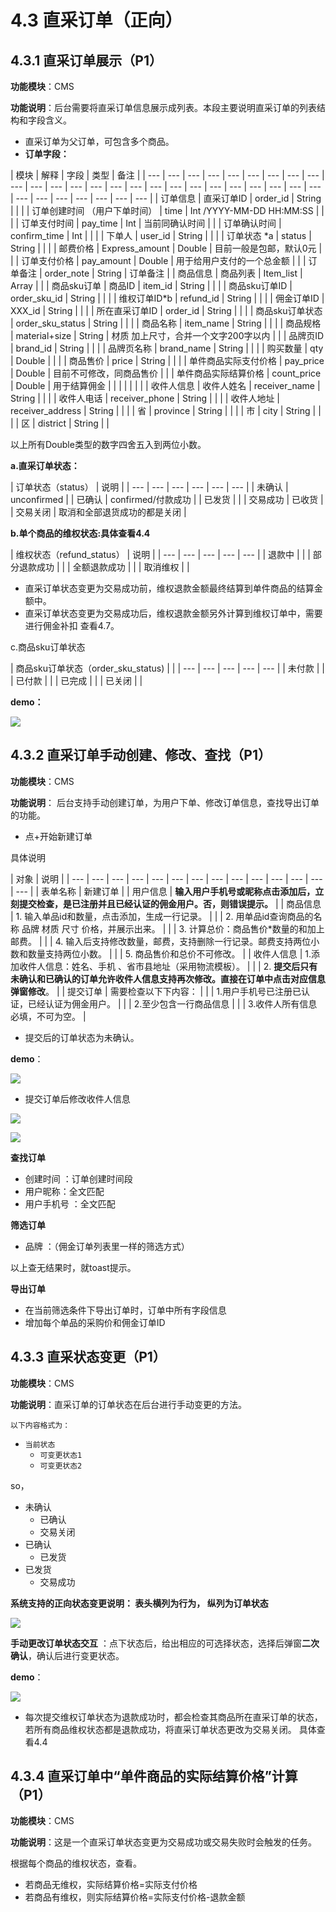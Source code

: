 # 4.3 直采订单（正向）

## 4.3.1 直采订单展示（P1）

**功能模块**：CMS

**功能说明**：后台需要将直采订单信息展示成列表。本段主要说明直采订单的列表结构和字段含义。

* 直采订单为父订单，可包含多个商品。
* **订单字段：**

| 模块 | 解释 | 字段 | 类型 | 备注 |
| --- | --- | --- | --- | --- | --- | --- | --- | --- | --- | --- | --- | --- | --- | --- | --- | --- | --- | --- | --- | --- | --- | --- | --- | --- | --- | --- | --- | --- | --- | --- | --- |
| 订单信息 | 直采订单ID | order\_id | String |  |
|  | 订单创建时间 （用户下单时间） | time | Int /YYYY-MM-DD HH:MM:SS |  |
|  | 订单支付时间 | pay\_time | Int | 当前同确认时间 |
|  | 订单确认时间 | confirm\_time | Int |  |
|  | 下单人 | user\_id | String |  |
|  | 订单状态 \*a | status | String |  |
|  | 邮费价格 | Express\_amount | Double | 目前一般是包邮，默认0元 |
|  | 订单支付价格 | pay\_amount | Double | 用于给用户支付的一个总金额 |
|  | 订单备注 | order\_note | String | 订单备注 |
| 商品信息 | 商品列表 | Item\_list | Array |  |
| 商品sku订单 | 商品ID | item\_id | String |  |
|  | 商品sku订单ID | order\_sku\_id | String |  |
|  | 维权订单ID\*b | refund\_id | String |  |
|  | 佣金订单ID | XXX\_id | String |  |
|  | 所在直采订单ID | order\_id | String |  |
|  | 商品sku订单状态 | order\_sku\_status | String |  |
|  | 商品名称 | item\_name | String |  |
|  | 商品规格 | material+size | String | 材质 加上尺寸，合并一个文字200字以内 |
|  | 品牌页ID | brand\_id | String |  |
|  | 品牌页名称 | brand\_name | String |  |
|  | 购买数量 | qty | Double |  |
|  | 商品售价 | price | String |  |
|  | 单件商品实际支付价格 | pay\_price | Double | 目前不可修改，同商品售价 |
|  | 单件商品实际结算价格 | count\_price | Double | 用于结算佣金 |
|  |  |  |  |  |
| 收件人信息 | 收件人姓名 | receiver\_name | String |  |
|  | 收件人电话 | receiver\_phone | String |  |
|  | 收件人地址 | receiver\_address | String |  |
|  | 省 | province | String |  |
|  | 市 | city | String |  |
|  | 区 | district | String |  |

以上所有Double类型的数字四舍五入到两位小数。

**a.直采订单状态：**

| 订单状态（status） | 说明 |
| --- | --- | --- | --- | --- | --- |
| 未确认 | unconfirmed |
| 已确认 | confirmed/付款成功 |
| 已发货 |  |
| 交易成功 | 已收货 |
| 交易关闭 | 取消和全部退货成功的都是关闭 |

**b.单个商品的维权状态:具体查看4.4**

| 维权状态（refund\_status） | 说明 |
| --- | --- | --- | --- | --- |
| 退款中 |  |
| 部分退款成功 |  |
| 全额退款成功 |  |
| 取消维权 |  |

* 直采订单状态变更为交易成功前，维权退款金额最终结算到单件商品的结算金额中。
* 直采订单状态变更为交易成功后，维权退款金额另外计算到维权订单中，需要进行佣金补扣 查看4.7。

c.商品sku订单状态

| 商品sku订单状态（order\_sku\_status\) |  |
| --- | --- | --- | --- | --- |
| 未付款 |  |
| 已付款 |  |
| 已完成 |  |
| 已关闭 |  |

**demo：**



![](../.gitbook/assets/zhi-cai-ding-dan-4.png)

## 4.3.2 直采订单手动创建、修改、查找（P1）

**功能模块**：CMS

**功能说明**： 后台支持手动创建订单，为用户下单、修改订单信息，查找导出订单的功能。

* 点+开始新建订单

具体说明

| 对象 | 说明 |
| --- | --- | --- | --- | --- | --- | --- | --- | --- | --- | --- | --- | --- | --- |
| 表单名称 | 新建订单 |
| 用户信息 | **输入用户手机号或昵称点击添加后，立刻提交检查，是已注册并且已经认证的佣金用户。否，则错误提示。** |
| 商品信息 | 1. 输入单品id和数量，点击添加，生成一行记录。 |
|  | 2. 用单品id查询商品的名称 品牌 材质 尺寸 价格，并展示出来。 |
|  | 3. 计算总价：商品售价\*数量的和加上邮费。 |
|  | 4. 输入后支持修改数量，邮费，支持删除一行记录。邮费支持两位小数和数量支持两位小数。 |
|  | 5. 商品售价和总价不可修改。 |
| 收件人信息 | 1.添加收件人信息：姓名、手机 、省市县地址（采用物流模板）。 |
|  | 2. **提交后只有未确认和已确认的订单允许收件人信息支持再次修改。直接在订单中点击对应信息 弹窗修改**。 |
| 提交订单 | 需要检查以下下内容： |
|  | 1.用户手机号已注册已认证，已经认证为佣金用户。 |
|  | 2.至少包含一行商品信息 |
|  | 3.收件人所有信息必填，不可为空。 |

* 提交后的订单状态为未确认。

**demo**：

![](../.gitbook/assets/zhi-cai-ding-dan-2.png)

* 提交订单后修改收件人信息

![](../.gitbook/assets/zhi-cai-ding-dan-4%20%281%29.png)

![](../.gitbook/assets/zhi-cai-ding-dan-5.png)

**查找订单**

* 创建时间 ：订单创建时间段
* 用户昵称：全文匹配
* 用户手机号 ：全文匹配

**筛选订单**

* 品牌 ：（佣金订单列表里一样的筛选方式）

以上查无结果时，就toast提示。

**导出订单**

* 在当前筛选条件下导出订单时，订单中所有字段信息
* 增加每个单品的采购价和佣金订单ID

## 4.3.3 直采状态变更（P1）

**功能模块**：CMS

**功能说明**：直采订单的订单状态在后台进行手动变更的方法。

`以下内容格式为：`

* `当前状态`
  * `可变更状态1`
  * `可变更状态2`

so，

* 未确认
  * 已确认
  * 交易关闭
* 已确认
  * 已发货
* 已发货
  * 交易成功

**系统支持的正向状态变更说明：  表头横列为行为， 纵列为订单状态** 

![](../.gitbook/assets/ping-mu-kuai-zhao-20180609-xia-wu-12.32.59.png)

**手动更改订单状态交互** ：点下状态后，给出相应的可选择状态，选择后弹窗**二次确认**，确认后进行变更状态。

**demo**：

![](../.gitbook/assets/zhi-cai-ding-dan-3.png)





* 每次提交维权订单状态为退款成功时，都会检查其商品所在直采订单的状态，若所有商品维权状态都是退款成功，将直采订单状态更改为交易关闭。 具体查看4.4



## 4.3.4 直采订单中“单件商品的实际结算价格”计算（P1）

**功能模块**：CMS

**功能说明**：这是一个直采订单状态变更为交易成功或交易失败时会触发的任务。

根据每个商品的维权状态，查看。

* 若商品无维权，实际结算价格=实际支付价格
* 若商品有维权，则实际结算价格=实际支付价格-退款金额







  


